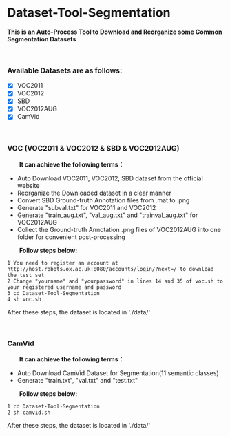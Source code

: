 # Dataset-Tool-Segmentation

**This is an Auto-Process Tool to Download and Reorganize some Common Segmentation Datasets**

&nbsp;

### Available Datasets are as follows:
- [x] VOC2011
- [x] VOC2012
- [x] SBD
- [x] VOC2012AUG
- [x] CamVid

&nbsp;

### VOC  (VOC2011 & VOC2012 & SBD & VOC2012AUG)

&emsp;&emsp;**It can achieve the following terms：**
+ Auto Download VOC2011, VOC2012, SBD dataset from the official website
+ Reorganize the Downloaded dataset in a clear manner
+ Convert SBD Ground-truth Annotation files from .mat to .png
+ Generate "subval.txt" for VOC2011 and VOC2012
+ Generate "train_aug.txt", "val_aug.txt" and "trainval_aug.txt" for VOC2012AUG
+ Collect the Ground-truth Annotation .png files of VOC2012AUG into one folder for convenient post-processing

&emsp;&emsp;**Follow steps below:**  

```
1 You need to register an account at http://host.robots.ox.ac.uk:8080/accounts/login/?next=/ to download the test set
2 Change "yourname" and "yourpassword" in lines 14 and 35 of voc.sh to your registered username and password
3 cd Dataset-Tool-Segmentation
4 sh voc.sh 
```
After these steps, the dataset is located in './data/' 

&nbsp;

### CamVid

&emsp;&emsp;**It can achieve the following terms：**
+ Auto Download CamVid Dataset for Segmentation(11 semantic classes)
+ Generate "train.txt", "val.txt" and "test.txt"

&emsp;&emsp;**Follow steps below:**  
```
1 cd Dataset-Tool-Segmentation
2 sh camvid.sh
```
After these steps, the dataset is located in './data/' 


